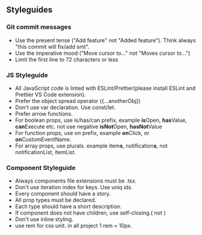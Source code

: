 ## Styleguides

### Git commit messages

-   Use the present tense ("Add feature" not "Added feature"). Think always "this commit will fix/add smt".
-   Use the imperative mood ("Move cursor to..." not "Moves cursor to...")
-   Limit the first line to 72 characters or less

### JS Styleguide

-   All JavaScript code is linted with ESLint/Prettier(please install ESLint and Prettier VS Code extension).
-   Prefer the object spread operator ({...anotherObj})
-   Don't use var declaration. Use const/let.
-   Prefer arrow functions.
-   For boolean props, use is/has/can prefix, example **is**Open, **has**Value, **can**Execute etc. not use negative **isNot**Open, **hasNot**Value
-   For function props, use on prefix, example **on**Click, or **on**CustomEventName.
-   For array props, use plurals. example item**s**, notification**s**, not notificationList, itemList.

### Component Styleguide

-   Always components file extensions must be .tsx.
-   Don't use iteration index for keys. Use uniq ids.
-   Every component should have a story.
-   All prop types must be declared.
-   Each type should have a short description.
-   If component does not have children, use self-closing.(<Col prop={...}/> not <Col prop={...}></Col>)
-   Don't use inline styling.
-   use rem for css unit. in all project 1 rem = 10px.